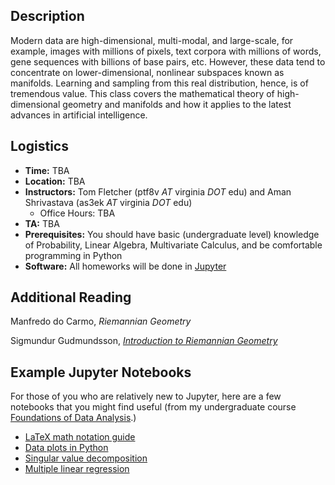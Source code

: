 ## Description

Modern data are high-dimensional, multi-modal, and large-scale, for example, images with millions of pixels, text corpora with millions of words, gene sequences with billions of base pairs, etc. However, these data tend to concentrate on lower-dimensional, nonlinear subspaces known as manifolds. Learning and sampling from this real distribution, hence, is of tremendous value. This class covers the mathematical theory of
high-dimensional geometry and manifolds and how it applies to the latest advances in artificial intelligence.

## Logistics

* **Time:** TBA
* **Location:** TBA
* **Instructors:** Tom Fletcher (ptf8v *AT* virginia *DOT* edu) and Aman Shrivastava (as3ek *AT* virginia *DOT* edu)
  - Office Hours: TBA
* **TA:** TBA
* **Prerequisites:** You should have basic (undergraduate level) knowledge of Probability, Linear Algebra, Multivariate Calculus, and be comfortable programming in Python
* **Software:** All homeworks will be done in [Jupyter](https://jupyter.org)

## Additional Reading

Manfredo do Carmo, *Riemannian Geometry*

Sigmundur Gudmundsson, [*Introduction to Riemannian Geometry*](http://www.matematik.lu.se/matematiklu/personal/sigma/Riemann.pdf)

## Example Jupyter Notebooks

For those of you who are relatively new to Jupyter, here are a few notebooks that you might find useful (from my undergraduate course [Foundations of Data Analysis](https://tomfletcher.github.io/FoDA/).)

* [LaTeX math notation guide](https://tomfletcher.github.io/FoDA/examples/MathNotationGuide.ipynb)
* [Data plots in Python](https://tomfletcher.github.io/FoDA/examples/SimpleDataPlots.ipynb)
* [Singular value decomposition](https://tomfletcher.github.io/FoDA/examples/SVD.ipynb)
* [Multiple linear regression](https://tomfletcher.github.io/FoDA/examples/MultipleLinearRegression.ipynb)
